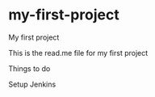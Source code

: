 # my-first-project
My first project

This is the read.me file for my first project

Things to do

Setup Jenkins
